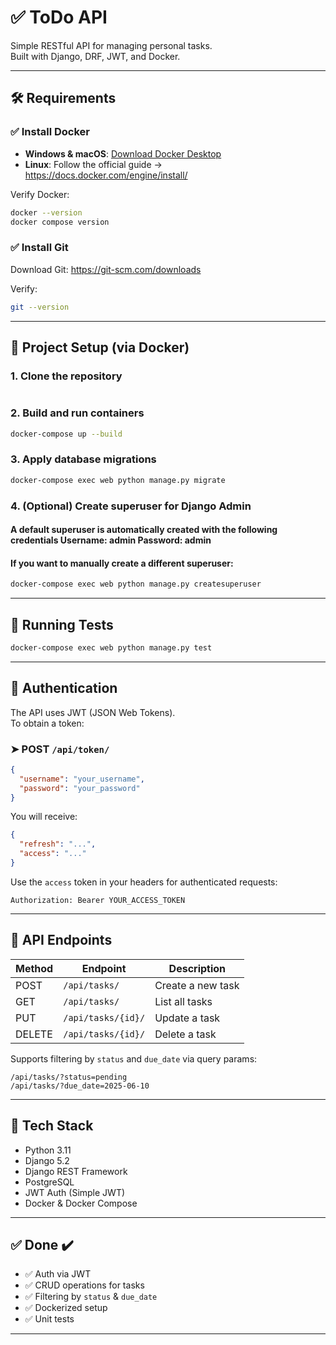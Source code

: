# ✅ ToDo API

Simple RESTful API for managing personal tasks.  
Built with Django, DRF, JWT, and Docker.

---

## 🛠️ Requirements

### ✅ Install Docker

- **Windows & macOS**: [Download Docker Desktop](https://www.docker.com/products/docker-desktop/)
- **Linux**: Follow the official guide → https://docs.docker.com/engine/install/

Verify Docker:

```bash
docker --version
docker compose version
```

### ✅ Install Git

Download Git: https://git-scm.com/downloads

Verify:

```bash
git --version
```

---

## 🚀 Project Setup (via Docker)

### 1. Clone the repository

```bash

```

### 2. Build and run containers

```bash
docker-compose up --build
```

### 3. Apply database migrations

```bash
docker-compose exec web python manage.py migrate
```

### 4. (Optional) Create superuser for Django Admin
#### A default superuser is automatically created with the following credentials Username: admin Password: admin
#### If you want to manually create a different superuser:
```bash
docker-compose exec web python manage.py createsuperuser
```

---

## 🧪 Running Tests

```bash
docker-compose exec web python manage.py test
```

---

## 🔐 Authentication

The API uses JWT (JSON Web Tokens).  
To obtain a token:

### ➤ POST `/api/token/`

```json
{
  "username": "your_username",
  "password": "your_password"
}
```

You will receive:

```json
{
  "refresh": "...",
  "access": "..."
}
```

Use the `access` token in your headers for authenticated requests:

```
Authorization: Bearer YOUR_ACCESS_TOKEN
```

---

## 📮 API Endpoints

| Method | Endpoint           | Description               |
|--------|--------------------|---------------------------|
| POST   | `/api/tasks/`      | Create a new task         |
| GET    | `/api/tasks/`      | List all tasks            |
| PUT    | `/api/tasks/{id}/` | Update a task             |
| DELETE | `/api/tasks/{id}/` | Delete a task             |

Supports filtering by `status` and `due_date` via query params:

```
/api/tasks/?status=pending
/api/tasks/?due_date=2025-06-10
```

---

## 📂 Tech Stack

- Python 3.11
- Django 5.2
- Django REST Framework
- PostgreSQL
- JWT Auth (Simple JWT)
- Docker & Docker Compose

---

## ✅ Done ✔️

- ✅ Auth via JWT
- ✅ CRUD operations for tasks
- ✅ Filtering by `status` & `due_date`
- ✅ Dockerized setup
- ✅ Unit tests

---
